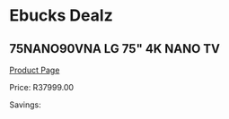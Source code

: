 
# Ebucks Dealz
## 75NANO90VNA LG 75" 4K NANO TV
[Product Page](https://www.ebucks.com/web/shop/productSelected.do?prodId=1087679885&catId=363628262)

Price: R37999.00

Savings: 


	